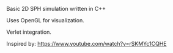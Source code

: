 Basic 2D SPH simulation written in C++

Uses OpenGL for visualization.

Verlet integration.

Inspired by: https://www.youtube.com/watch?v=rSKMYc1CQHE
